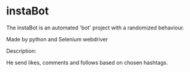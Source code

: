 # instaBot
The instaBot is an automated 'bot' project with a randomized behaviour. 

Made by python and Selenium webdriver

Description:

He send likes, comments and follows based on chosen hashtags.
